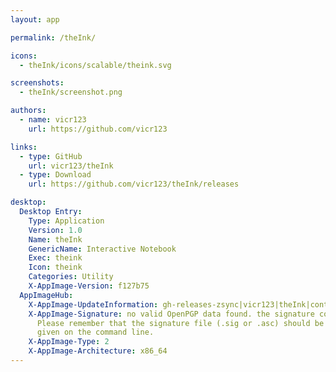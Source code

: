 ```yaml
---
layout: app

permalink: /theInk/

icons:
  - theInk/icons/scalable/theink.svg

screenshots:
  - theInk/screenshot.png

authors:
  - name: vicr123
    url: https://github.com/vicr123

links:
  - type: GitHub
    url: vicr123/theInk
  - type: Download
    url: https://github.com/vicr123/theInk/releases

desktop:
  Desktop Entry:
    Type: Application
    Version: 1.0
    Name: theInk
    GenericName: Interactive Notebook
    Exec: theink
    Icon: theink
    Categories: Utility
    X-AppImage-Version: f127b75
  AppImageHub:
    X-AppImage-UpdateInformation: gh-releases-zsync|vicr123|theInk|continuous|theInk*-x86_64.AppImage.zsync
    X-AppImage-Signature: no valid OpenPGP data found. the signature could not be verified.
      Please remember that the signature file (.sig or .asc) should be the first file
      given on the command line.
    X-AppImage-Type: 2
    X-AppImage-Architecture: x86_64
---
```

